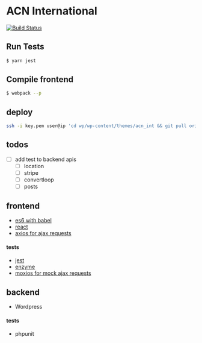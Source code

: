 # ACN International
[![Build Status](https://semaphoreci.com/api/v1/developersoul/acn_int/branches/master/shields_badge.svg)](https://semaphoreci.com/developersoul/acn_int)

## Run Tests
```bash
$ yarn jest
```

## Compile frontend
```bash
$ webpack --p
```

## deploy 
```bash
ssh -i key.pem user@ip 'cd wp/wp-content/themes/acn_int && git pull origin master'
```

## todos
- [ ] add test to backend apis
	-	[ ] location
	- [ ] stripe
	- [ ] convertloop
	- [ ] posts

## frontend
- [es6 with babel](https://babeljs.io/)
- [react](https://facebook.github.io/react/)
- [axios for ajax requests](https://github.com/mzabriskie/axios)

#### tests
- [jest](https://facebook.github.io/jest/)
- [enzyme](http://airbnb.io/enzyme/)
- [moxios for mock ajax requests](https://github.com/mzabriskie/moxios)

## backend
- Wordpress

#### tests
- phpunit
